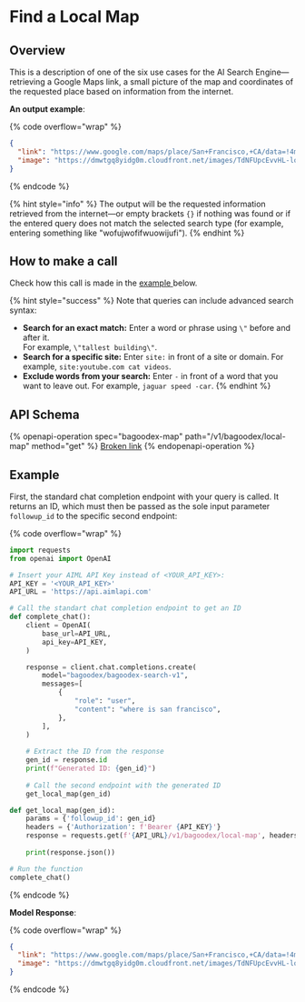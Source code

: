 # Find a Local Map

## Overview

This is a description of one of the six use cases for the AI Search Engine—retrieving a Google Maps link, a small picture of the map and coordinates of the requested place based on information from the internet.

**An output example**:

{% code overflow="wrap" %}
```json
{
  "link": "https://www.google.com/maps/place/San+Francisco,+CA/data=!4m2!3m1!1s0x80859a6d00690021:0x4a501367f076adff?sa=X&ved=2ahUKEwjqg7eNz9KLAxVCFFkFHWSPEeIQ8gF6BAgqEAA&hl=en",
  "image": "https://dmwtgq8yidg0m.cloudfront.net/images/TdNFUpcEvvHL-local-map.webp"
}
```
{% endcode %}

{% hint style="info" %}
The output will be the requested information retrieved from the internet—or empty brackets `{}` if nothing was found or if the entered query does not match the selected search type (for example, entering something like "wofujwofifwuowijufi").
{% endhint %}

## How to make a call <a href="#how-to-make-a-call" id="how-to-make-a-call"></a>

Check how this call is made in the [example ](find-a-local-map.md#example)below.

{% hint style="success" %}
Note that queries can include advanced search syntax:

* **Search for an exact match:** Enter a word or phrase using `\"` before and after it.\
  For example, `\"tallest building\"`.
* **Search for a specific site:** Enter `site:` in front of a site or domain. For example, `site:youtube.com cat videos`.
* **Exclude words from your search:** Enter `-` in front of a word that you want to leave out. For example, `jaguar speed -car`.
{% endhint %}

## API Schema

{% openapi-operation spec="bagoodex-map" path="/v1/bagoodex/local-map" method="get" %}
[Broken link](broken-reference)
{% endopenapi-operation %}

## Example

First, the standard chat completion endpoint with your query is called. It returns an ID, which must then be passed as the sole input parameter `followup_id` to the specific second endpoint:

{% code overflow="wrap" %}
```python
import requests
from openai import OpenAI

# Insert your AIML API Key instead of <YOUR_API_KEY>:
API_KEY = '<YOUR_API_KEY>'
API_URL = 'https://api.aimlapi.com'

# Call the standart chat completion endpoint to get an ID
def complete_chat():
    client = OpenAI(
        base_url=API_URL,
        api_key=API_KEY,
    )    

    response = client.chat.completions.create(
        model="bagoodex/bagoodex-search-v1",
        messages=[
            {
                "role": "user",
                "content": "where is san francisco",
            },
        ],
    )
    
    # Extract the ID from the response
    gen_id = response.id  
    print(f"Generated ID: {gen_id}")
    
    # Call the second endpoint with the generated ID
    get_local_map(gen_id)

def get_local_map(gen_id):
    params = {'followup_id': gen_id}
    headers = {'Authorization': f'Bearer {API_KEY}'}
    response = requests.get(f'{API_URL}/v1/bagoodex/local-map', headers=headers, params=params)
    
    print(response.json())

# Run the function
complete_chat()
```
{% endcode %}

**Model Response**:

{% code overflow="wrap" %}
```json
{
  "link": "https://www.google.com/maps/place/San+Francisco,+CA/data=!4m2!3m1!1s0x80859a6d00690021:0x4a501367f076adff?sa=X&ved=2ahUKEwjqg7eNz9KLAxVCFFkFHWSPEeIQ8gF6BAgqEAA&hl=en",
  "image": "https://dmwtgq8yidg0m.cloudfront.net/images/TdNFUpcEvvHL-local-map.webp"
}
```
{% endcode %}
